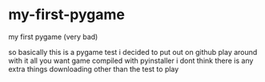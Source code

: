 # my-first-pygame
my first pygame (very bad)









so basically this is a pygame test i decided to put out on github
play around with it all you want
game compiled with pyinstaller
i dont think there is any extra things downloading other than the test to play

